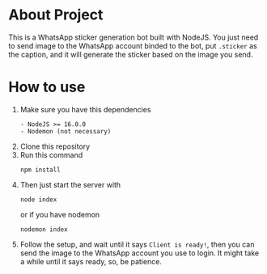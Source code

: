 # About Project

This is a WhatsApp sticker generation bot built with NodeJS. You just need to send image to the WhatsApp account binded to the bot, put `.sticker` as the caption, and it will generate the sticker based on the image you send.

# How to use

1. Make sure you have this dependencies
   ```
   - NodeJS >= 16.0.0
   - Nodemon (not necessary)
   ```
2. Clone this repository
3. Run this command
   ```
   npm install
   ```
4. Then just start the server with
   ```
   node index
   ```
   or if you have nodemon
   ```
   nodemon index
   ```
5. Follow the setup, and wait until it says `Client is ready!`, then you can send the image to the WhatsApp account you use to login. It might take a while until it says ready, so, be patience.
